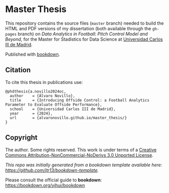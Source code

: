 # Master Thesis

This repository contains the source files (`master` branch) needed to build the HTML and PDF versions of my dissertation (both available through the `gh-pages` branch) on *Data Analytics in Football: Pitch Control Model and Beyond*,  for the Master for Stadistics for Data Science at [Universidad Carlos III de Madrid](https://www.uc3m.es).

Published with [bookdown](https://github.com/rstudio/bookdown).

## Citation

To cite this thesis in publications use:

```
@phdthesis{a.novillo2024oc,
  author    = {Álvaro Novillo},
  title     = {Introducing Offside Control: a Football Analytics Parameter to Evaluate Offside Performance},
  school    = {Universidad Carlos III de Madrid},
  year      = {2024},
  url       = {alvaronovillo.github.io/master_thesis/}
}
```

## Copyright

The author. Some rights reserved. This work is under terms of a [Creative Commons Attribution-NonCommercial-NoDerivs 3.0 Unported License](http://creativecommons.org/licenses/by-nc-nd/3.0).


*This repo was initially generated from a bookdown template available here: https://github.com/jtr13/bookdown-template.*


Please consult the official guide to **bookdown**: https://bookdown.org/yihui/bookdown

